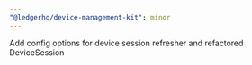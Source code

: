 ```yaml
---
"@ledgerhq/device-management-kit": minor
---
```


Add config options for device session refresher and refactored DeviceSession
